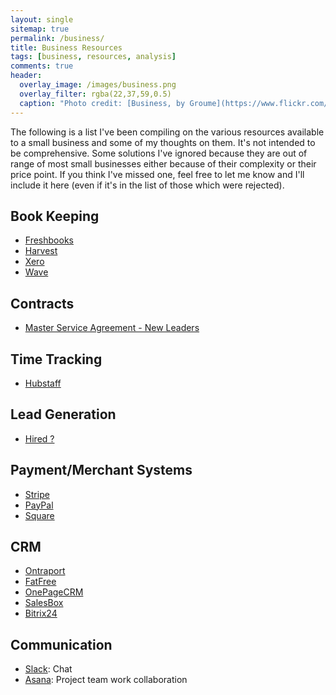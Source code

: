 ```yaml
---
layout: single
sitemap: true
permalink: /business/
title: Business Resources
tags: [business, resources, analysis]
comments: true
header:
  overlay_image: /images/business.png
  overlay_filter: rgba(22,37,59,0.5)
  caption: "Photo credit: [Business, by Groume](https://www.flickr.com/photos/groume/8565183215)"
---
```


The following is a list I've been compiling on the various resources available to a small business and some of my thoughts on them. It's not intended to be comprehensive. Some solutions I've ignored because they are out of range of most small businesses either because of their complexity or their price point. If you think I've missed one, feel free to let me know and I'll include it here (even if it's in the list of those which were rejected).

## Book Keeping
- [Freshbooks](http://www.freshbooks.com/)
- [Harvest](https://www.getharvest.com/)
- [Xero](https://www.xero.com/us/)
- [Wave](https://www.waveapps.com/)

## Contracts
- [Master Service Agreement - New Leaders](https://ac.newleaders.com/contracts/msa)

## Time Tracking
- [Hubstaff](https://hubstaff.com/)

## Lead Generation
- [Hired ?](https://hired.com/)

## Payment/Merchant Systems
- [Stripe](http://www.stripe.com)
- [PayPal](http://www.paypal.com)
- [Square](https://squareup.com/)

## CRM
- [Ontraport](https://ontraport.com/)
- [FatFree](http://www.fatfreecrm.com/)
- [OnePageCRM](http://www.onepagecrm.com/)
- [SalesBox](http://salesbox.com/)
- [Bitrix24](https://www.bitrix24.com)

## Communication
- [Slack](https://slack.com/): Chat
- [Asana](https://asana.com/): Project team work collaboration
